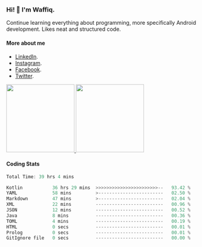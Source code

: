 ### Hi! 👋 I'm Waffiq.

Continue learning everything about programming, more specifically Android development. Likes neat and structured code.

#### More about me 
- [LinkedIn](https://www.linkedin.com/in/waffiqaziz/).
- [Instagram](https://www.instagram.com/waffiqaziz/).
- [Facebook](https://web.facebook.com/WaffiqAziz/).
- [Twitter](https://twitter.com/AzizWaffiq).

<p align="left">
<a href="https://github.com/waffiqaziz">
  <img height="180em" src="https://github-readme-stats-eight-theta.vercel.app/api?username=waffiqaziz&show_icons=true&theme=algolia&include_all_commits=true&count_private=true"/>
  <img height="180em" src="https://github-readme-stats-eight-theta.vercel.app/api/top-langs/?username=waffiqaziz&layout=compact&langs_count=8&theme=algolia"/>
</a>
</p>

#### Coding Stats
<!--START_SECTION:waka-->

```rust
Total Time: 39 hrs 4 mins

Kotlin           36 hrs 29 mins  >>>>>>>>>>>>>>>>>>>>>>>--   93.42 %
YAML             58 mins         >------------------------   02.50 %
Markdown         47 mins         >------------------------   02.04 %
XML              22 mins         -------------------------   00.96 %
JSON             12 mins         -------------------------   00.52 %
Java             8 mins          -------------------------   00.36 %
TOML             4 mins          -------------------------   00.19 %
HTML             0 secs          -------------------------   00.01 %
Prolog           0 secs          -------------------------   00.01 %
GitIgnore file   0 secs          -------------------------   00.00 %
```

<!--END_SECTION:waka-->
